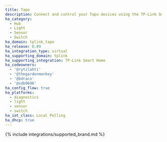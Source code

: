 ```yaml
---
title: Tapo
description: Connect and control your Tapo devices using the TP-Link Smart Home integration
ha_category:
  - Hub
  - Light
  - Sensor
  - Switch
ha_domain: tplink_tapo
ha_release: 0.89
ha_integration_type: virtual
ha_supporting_domain: tplink
ha_supporting_integration: TP-Link Smart Home
ha_codeowners:
  - '@rytilahti'
  - '@thegardenmonkey'
  - '@bdraco'
  - '@sdb9696'
ha_config_flow: true
ha_platforms:
  - diagnostics
  - light
  - sensor
  - switch
ha_iot_class: Local Polling
ha_dhcp: true
---
```


{% include integrations/supported_brand.md %}
